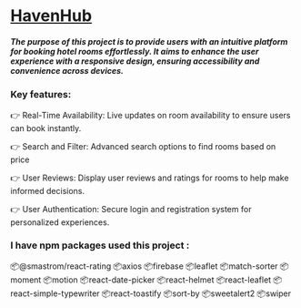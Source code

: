# [HavenHub](https://havenhub-6c2d4.web.app/)

##### The purpose of this project is to provide users with an intuitive platform for booking hotel rooms effortlessly. It aims to enhance the user experience with a responsive design, ensuring accessibility and convenience across devices.

### Key features:

👉 Real-Time Availability: Live updates on room availability to ensure users can book instantly.

👉 Search and Filter: Advanced search options to find rooms based on price

👉 User Reviews: Display user reviews and ratings for rooms to help make informed decisions.

👉 User Authentication: Secure login and registration system for personalized experiences.

### I have npm packages used this project :

📦@smastrom/react-rating
📦axios
📦firebase
📦leaflet
📦match-sorter
📦moment
📦motion
📦react-date-picker
📦react-helmet
📦react-leaflet
📦react-simple-typewriter
📦react-toastify
📦sort-by
📦sweetalert2
📦swiper
